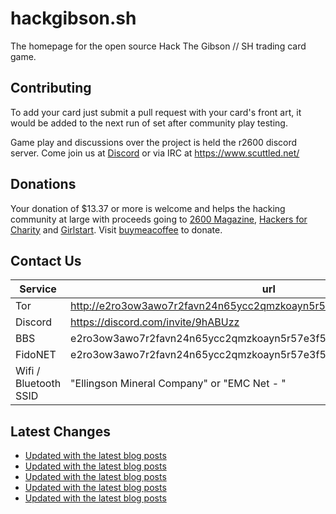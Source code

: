 # hackgibson.sh
The homepage for the open source Hack The Gibson // SH trading card game.


## Contributing

To add your card just submit a pull request with your card's front art, it would be added to the next run of set after community play testing.

Game play and discussions over the project is held the r2600 discord server. Come join us at [Discord](https://discord.com/invite/9hABUzz) or via IRC at https://www.scuttled.net/


## Donations

Your donation of $13.37 or more is welcome and helps the hacking community at large with proceeds going to [2600 Magazine](https://2600.com/), [Hackers for Charity](https://hackersforcharity.org) and [Girlstart](https://girlstart.org).  Visit [buymeacoffee](https://www.buymeacoffee.com/hackgibson.sh) to donate.


## Contact Us

Service | url
-|-
Tor | http://e2ro3ow3awo7r2favn24n65ycc2qmzkoayn5r57e3f56nvjwdcgg32ad.onion
Discord | https://discord.com/invite/9hABUzz
BBS | e2ro3ow3awo7r2favn24n65ycc2qmzkoayn5r57e3f56nvjwdcgg32ad.onion:23
FidoNET | e2ro3ow3awo7r2favn24n65ycc2qmzkoayn5r57e3f56nvjwdcgg32ad.onion:24554
Wifi / Bluetooth SSID | "Ellingson Mineral Company" or "EMC Net - <fidonet address>"

## Latest Changes
<!-- BLOG-POST-LIST:START -->
- [Updated with the latest blog posts](https://github.com/DFW2600/hackgibson.sh/commit/13da0ecd8052804c3da5475fc2a2ce959cb3851f)
- [Updated with the latest blog posts](https://github.com/DFW2600/hackgibson.sh/commit/4723c333a10da08f35c56b1fefa17ac08c4e895a)
- [Updated with the latest blog posts](https://github.com/DFW2600/hackgibson.sh/commit/071737a28da89daabe4322fc32f9a440d6aeeb21)
- [Updated with the latest blog posts](https://github.com/DFW2600/hackgibson.sh/commit/36e8d1b1d568e3c5d0f4d24e4385d55a72d77b9b)
- [Updated with the latest blog posts](https://github.com/DFW2600/hackgibson.sh/commit/189d159c49aa8d5dcedf7819f2d0fa0a53556fc7)
<!-- BLOG-POST-LIST:END -->
